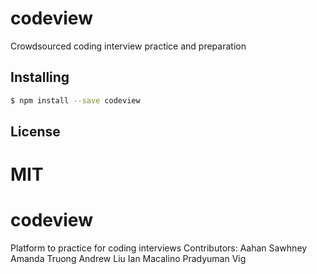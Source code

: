 codeview
===============

Crowdsourced coding interview practice and preparation

## Installing

```bash
$ npm install --save codeview
```

## License

MIT
=======
# codeview
Platform to practice for coding interviews
Contributors:
Aahan Sawhney
Amanda Truong
Andrew Liu
Ian Macalino
Pradyuman Vig